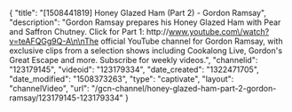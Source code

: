 {
    "title": "[1508441819] Honey Glazed Ham (Part 2) - Gordon Ramsay",
    "description": "Gordon Ramsay prepares his Honey Glazed Ham with Pear and Saffron Chutney. Click for Part 1: http:\/\/www.youtube.com\/watch?v=teAFQGg9Q-A\n\nThe official YouTube channel for Gordon Ramsay, with exclusive clips from a selection shows including Cookalong Live, Gordon's Great Escape and more. Subscribe for weekly videos.",
    "channelid": "123179145",
    "videoid": "123179334",
    "date_created": "1322471705",
    "date_modified": "1508373263",
    "type": "captivate",
    "layout": "channelVideo",
    "url": "\/gcn-channel\/honey-glazed-ham-part-2-gordon-ramsay\/123179145-123179334"
}